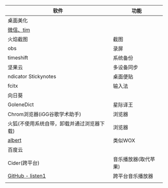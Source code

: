| 软件                                                                                              | 功能                 |
| ------------------------------------------------------------------------------------------------- | -------------------- |
| 桌面美化                                                                                          |                      |
| [微信、tim](https://blog.csdn.net/weixin_38493195/article/details/124870781)                      |                      |
| 火焰截图                                                                                          | 截图                 |
| obs                                                                                               | 录屏                 |
| timeshift                                                                                         | 系统备份             |
| 坚果云                                                                                            | 多设备同步           |
| ndicator Stickynotes                                                                              | 桌面便贴             |
| fcitx                                                                                             | 输入法               |
| 向日葵                                                                                            |                      |
| GoleneDict                                                                                        | 星际译王             |
| Chrom浏览器(iGG谷歌学术助手)                                                                      | 浏览器               |
| 火狐(不使用系统自带，卸载并通过浏览器下载)                                                        | 浏览器               |
| [albert](https://software.opensuse.org/download.html?project=home:manuelschneid3r&package=albert) | 类似WOX              |
| 百度云                                                                                            |                      |
| Cider(跨平台)                                                                                     | 音乐播放器(取代苹果) |
| [GitHub - listen1](https://github.com/listen1/listen1_desktop)                                    | 跨平台音乐播放器     |
|                                                                                                   |                      |
